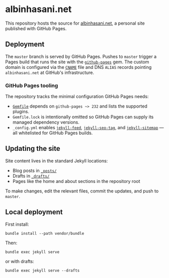 # albinhasani.net

This repository hosts the source for [albinhasani.net](https://albinhasani.net), a personal site published with GitHub Pages.

## Deployment

The `master` branch is served by GitHub Pages. Pushes to `master` trigger a Pages build that runs the site with the
[`github-pages`](https://github.com/github/pages-gem) gem. The custom domain is configured via the [`CNAME`](CNAME) file and
DNS `ALIAS` records pointing `albinhasani.net` at GitHub's infrastructure.

### GitHub Pages tooling

The repository tracks the minimal configuration GitHub Pages needs:

- [`Gemfile`](Gemfile) depends on `github-pages ~> 232` and lists the supported plugins.
- `Gemfile.lock` is intentionally omitted so GitHub Pages can supply its managed dependency versions.
- `_config.yml` enables [`jekyll-feed`](https://github.com/jekyll/jekyll-feed), [`jekyll-seo-tag`](https://github.com/jekyll/jekyll-seo-tag), and [`jekyll-sitemap`](https://github.com/jekyll/jekyll-sitemap) — all whitelisted for GitHub Pages builds.

## Updating the site

Site content lives in the standard Jekyll locations:

- Blog posts in [`_posts/`](./_posts/)
- Drafts in [`_drafts/`](./_drafts/)
- Pages like the home and about sections in the repository root

To make changes, edit the relevant files, commit the updates, and push to `master`.

## Local deployment

First install:

`bundle install --path vendor/bundle`

Then:

`bundle exec jekyll serve`

or with drafts:

`bundle exec jekyll serve --drafts`